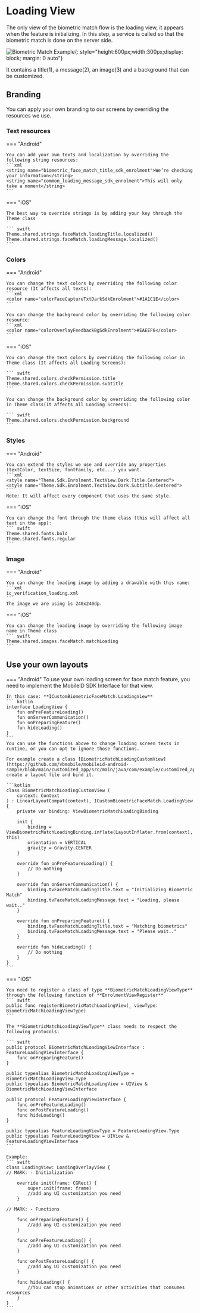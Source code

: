 # Loading View

The only view of the biometric match flow is the loading view, it appears when the feature is initializing.
In this step, a service is called so that the biometric match is done on the server side.

![Biometric Match Example](Assets/BM_Loading.png "Biometric Match Default Loading Screen"){: style="height:600px;width:300px;display: block; margin: 0 auto"}

It contains a title(1), a message(2), an image(3) and a background that can be customized. 

## Branding

You can apply your own branding to our screens by overriding the resources we use.

### Text resources

=== "Android"

    You can add your own texts and localization by overriding the following string resources:
    ```xml
    <string name="biometric_face_match_title_sdk_enrolment">We’re checking your information</string>
    <string name="common_loading_message_sdk_enrolment">This will only take a moment</string>
    ```

=== "iOS"

    The best way to override strings is by adding your key through the Theme class
    
    ``` swift
    Theme.shared.strings.faceMatch.loadingTitle.localized()
    Theme.shared.strings.faceMatch.loadingMessage.localized()
    ```

### Colors
=== "Android"

    You can change the text colors by overriding the following color resource (It affects all texts):
    ```xml
    <color name="colorFaceCaptureTxtDarkSdkEnrolment">#1A1C1E</color>
    ```

    You can change the background color by overriding the following color resource:
    ```xml
    <color name="colorOverlayFeedbackBgSdkEnrolment">#EAEEF6</color>
    ```

=== "iOS"

    You can change the text colors by overriding the following color in Theme class (It affects all Loading Screens):
    
    ``` swift
    Theme.shared.colors.checkPermission.title
    Theme.shared.colors.checkPermission.subtitle
    ```
    
    You can change the background color by overriding the following color in Theme class(It affects all Loading Screens):

    ``` swift
    Theme.shared.colors.checkPermission.background
    ```

### Styles
=== "Android"

    You can extend the styles we use and override any properties (textColor, textSize, fontFamily, etc...) you want.
    ```xml
    <style name="Theme.Sdk.Enrolment.TextView.Dark.Title.Centered">
    <style name="Theme.Sdk.Enrolment.TextView.Dark.Subtitle.Centered">
    ```
    Note: It will affect every component that uses the same style.

=== "iOS"

    You can change the font through the theme class (this will affect all text in the app):
    ``` swift
    Theme.shared.fonts.bold
    Theme.shared.fonts.regular
    ```

### Image

=== "Android"

    You can change the loading image by adding a drawable with this name:
    ```xml
    ic_verification_loading.xml
    ```
    The image we are using is 240x240dp.

=== "iOS"
    
    You can change the loading image by overriding the following image name in Theme class
    ``` swift
    Theme.shared.images.faceMatch.matchLoading
    ```

## Use your own layouts

=== "Android"
    To use your own loading screen for face match feature, you need to implement the MobileID SDK Interface for that view.

    In this case: **ICustomBiometricFaceMatch.LoadingView**
    ``` kotlin
    interface LoadingView {
        fun onPreFeatureLoading()
        fun onServerCommunication()
        fun onPreparingFeature()
        fun hideLoading()
    }
    ```
    You can use the functions above to change loading screen texts in runtime, or you can opt to ignore those functions.
    
    For example create a class [BiometricMatchLoadingCustomView](https://github.com/vbmobile/mobileid-android-sample/blob/main/customized_app/src/main/java/com/example/customized_app/presentation/biometricMatch/customViews/BiometricMatchLoadingCustomView.kt), create a layout file and bind it.

    ```kotlin
    class BiometricMatchLoadingCustomView (
        context: Context
    ) : LinearLayoutCompat(context), ICustomBiometricFaceMatch.LoadingView {
        private var binding: ViewBiometricMatchLoadingBinding
    
        init {
            binding = ViewBiometricMatchLoadingBinding.inflate(LayoutInflater.from(context), this)
            orientation = VERTICAL
            gravity = Gravity.CENTER
        }
    
        override fun onPreFeatureLoading() {
            // Do nothing
        }
    
        override fun onServerCommunication() {
            binding.tvFaceMatchLoadingTitle.text = "Initializing Biometric Match"
            binding.tvFaceMatchLoadingMessage.text = "Loading, please wait.."
        }
    
        override fun onPreparingFeature() {
            binding.tvFaceMatchLoadingTitle.text = "Matching biometrics"
            binding.tvFaceMatchLoadingMessage.text = "Please wait.."
        }
    
        override fun hideLoading() {
            // Do nothing
        }
    }
    ```

=== "iOS"

    You need to register a class of type **BiometricMatchLoadingViewType** through the following function of **EnrolmentViewRegister**
    ``` swift
    public func registerBiometricMatchLoadingView(_ viewType: BiometricMatchLoadingViewType)
    ```
    
    The **BiometricMatchLoadingViewType** class needs to respect the following protocols:
    
    ``` swift
    public protocol BiometricMatchLoadingViewInterface : FeatureLoadingViewInterface {
        func onPreparingFeature()
    }   

    public typealias BiometricMatchLoadingViewType = BiometricMatchLoadingView.Type
    public typealias BiometricMatchLoadingView = UIView & BiometricMatchLoadingViewInterface
    
    public protocol FeatureLoadingViewInterface {
        func onPreFeatureLoading()
        func onPostFeatureLoading()
        func hideLoading()
    }

    public typealias FeatureLoadingViewType = FeatureLoadingView.Type
    public typealias FeatureLoadingView = UIView & FeatureLoadingViewInterface
    ```
    
    Example:
    ``` swift
    class LoadingView: LoadingOverlayView {
    // MARK: - Initialization

        override init(frame: CGRect) {
            super.init(frame: frame)
            //add any UI customization you need
        }
        
    // MARK: - Functions

        func onPreparingFeature() {
            //add any UI customization you need
        }
    
        func onPreFeatureLoading() {
            //add any UI customization you need
        }
        
        func onPostFeatureLoading() {
            //add any UI customization you need
        }
        
        func hideLoading() {
            //You can stop animations or other activities that consumes resources 
        }
    }
    ```
